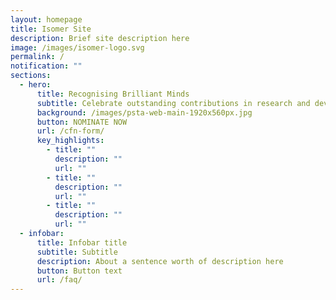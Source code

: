 ```yaml
---
layout: homepage
title: Isomer Site
description: Brief site description here
image: /images/isomer-logo.svg
permalink: /
notification: ""
sections:
  - hero:
      title: Recognising Brilliant Minds
      subtitle: Celebrate outstanding contributions in research and development
      background: /images/psta-web-main-1920x560px.jpg
      button: NOMINATE NOW
      url: /cfn-form/
      key_highlights:
        - title: ""
          description: ""
          url: ""
        - title: ""
          description: ""
          url: ""
        - title: ""
          description: ""
          url: ""
  - infobar:
      title: Infobar title
      subtitle: Subtitle
      description: About a sentence worth of description here
      button: Button text
      url: /faq/
---
```


